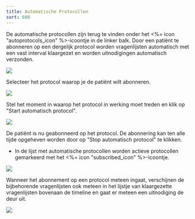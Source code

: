 ```yaml
---
title: Automatische Protocollen
sort: 600
---
```


De automatische protocollen zijn terug te vinden onder het <%= icon "autoprotocols_icon" %>-icoontje in de linker balk. Door een patiënt te abonneren op een dergelijk protocol worden vragenlijsten automatisch met een vast interval klaargezet en worden uitnodigingen automatisch verzonden.

<img src="/rom_manual/assets/images/screenshots/dossier_autoprot0.png" />

Selecteer het protocol waarop je de patiënt wilt abonneren.

<img src="/rom_manual/assets/images/screenshots/dossier_autoprot1.png" />

Stel het moment in waarop het protocol in werking moet treden en klik op "Start automatisch protocol".

<img src="/rom_manual/assets/images/screenshots/dossier_autoprot2.png" />

De patiënt is nu geabonneerd op het protocol. De abonnering kan ten alle tijde opgeheven worden door op "Stop automatisch protocol" te klikken.

<ul class="hints">
  <li> In de lijst met automatische protocollen worden actieve protocollen gemarkeerd met het <%= icon "subscribed_icon" %>-icoontje.</li>
</ul>

<img src="/rom_manual/assets/images/screenshots/dossier_autoprot3.png" />

Wanneer het abonnement op een protocol meteen ingaat, verschijnen de bijbehorende vragenlijsten ook meteen in het lijstje van klaargezette vragenlijsten bovenaan de timeline en gaat er meteen een uitnodiging de deur uit.

<img src="/rom_manual/assets/images/screenshots/dossier_autoprot4.png" />
